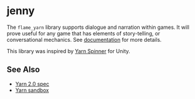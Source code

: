 # jenny

The `flame_yarn` library supports dialogue and narration within games. It will prove useful for any
game that has elements of story-telling, or conversational mechanics. See [documentation] for more
details.

This library was inspired by [Yarn Spinner](https://docs.yarnspinner.dev) for Unity.

[documentation]: https://docs.flame-engine.org/main/bridge_packages/flame_yarn/overview.md


## See Also

- [Yarn 2.0 spec](https://github.com/YarnSpinnerTool/YarnSpinner/blob/main/Documentation/Yarn-Spec.md)
- [Yarn sandbox](https://try.yarnspinner.dev)
